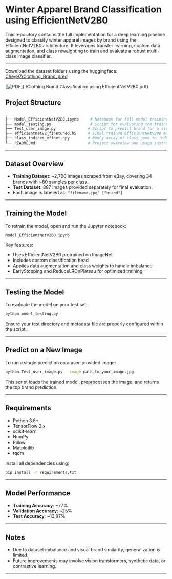 # Winter Apparel Brand Classification using EfficientNetV2B0

This repository contains the full implementation for a deep learning pipeline designed to classify winter apparel images by brand using the EfficientNetV2B0 architecture. It leverages transfer learning, custom data augmentation, and class reweighting to train and evaluate a robust multi-class image classifier.

---

Download the dataset folders using the huggingface:
[Chey97/Clothing_Brand_pred](https://huggingface.co/datasets/Chey97/Clothing_Brand_pred)

[![PDF](https://img.shields.io/badge/Report-PDF-blue)](./Clothing Brand Classification using EfficientNetV2B0.pdf)


## Project Structure

```bash
.
├── Model_EfficientNetV2B0.ipynb     # Notebook for full model training and experimentation
├── model_testing.py                 # Script for evaluating the trained model on test data
├── Test_user_image.py              # Script to predict brand for a single new image
├── efficientnetv2_finetuned.h5     # Final trained EfficientNetV2B0 model
├── class_indices_effnet.npy        # NumPy array of class name to index mapping
└── README.md                       # Project overview and usage instructions
````

---

## Dataset Overview

* **Training Dataset**: \~2,700 images scraped from eBay, covering 34 brands with \~80 samples per class.
* **Test Dataset**: 887 images provided separately for final evaluation.
* Each image is labeled as: `"filename.jpg" ["brand"]`

---

## Training the Model

To retrain the model, open and run the Jupyter notebook:

```bash
Model_EfficientNetV2B0.ipynb
```

Key features:

* Uses EfficientNetV2B0 pretrained on ImageNet
* Includes custom classification head
* Applies data augmentation and class weights to handle imbalance
* EarlyStopping and ReduceLROnPlateau for optimized training

---

## Testing the Model

To evaluate the model on your test set:

```bash
python model_testing.py
```

Ensure your test directory and metadata file are properly configured within the script.

---

## Predict on a New Image

To run a single prediction on a user-provided image:

```bash
python Test_user_image.py --image path_to_your_image.jpg
```

This script loads the trained model, preprocesses the image, and returns the top brand prediction.

---

## Requirements

* Python 3.8+
* TensorFlow 2.x
* scikit-learn
* NumPy
* Pillow
* Matplotlib
* tqdm

Install all dependencies using:

```bash
pip install -r requirements.txt
```

---

## Model Performance

* **Training Accuracy**: \~77%
* **Validation Accuracy**: \~25%
* **Test Accuracy**: \~13.87%

---

## Notes

* Due to dataset imbalance and visual brand similarity, generalization is limited.
* Future improvements may involve vision transformers, synthetic data, or contrastive learning.

---
